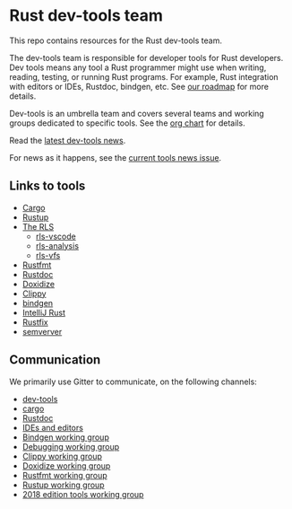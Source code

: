 # Rust dev-tools team

This repo contains resources for the Rust dev-tools team.

The dev-tools team is responsible for developer tools for Rust developers. Dev
tools means any tool a Rust programmer might use when writing, reading, testing,
or running Rust programs. For example, Rust integration with editors or IDEs,
Rustdoc, bindgen, etc. See [our roadmap](roadmaps/README.md) for more details.

Dev-tools is an umbrella team and covers several teams and working groups
dedicated to specific tools. See the [org chart](org-chart.md) for details.

Read the [latest dev-tools news](https://github.com/nrc/dev-tools-team/blob/master/twidt/issue-4.md).

For news as it happens, see the [current tools news issue](https://github.com/nrc/dev-tools-team/issues/37).

## Links to tools

* [Cargo](https://github.com/rust-lang/cargo)
* [Rustup](https://github.com/rust-lang-nursery/rustup.rs)
* [The RLS](https://github.com/rust-lang-nursery/rls)
  - [rls-vscode](https://github.com/rust-lang-nursery/rls-vscode)
  - [rls-analysis](https://github.com/nrc/rls-analysis)
  - [rls-vfs](https://github.com/nrc/rls-vfs)
* [Rustfmt](https://github.com/rust-lang-nursery/rustfmt)
* [Rustdoc](https://github.com/rust-lang/rust/tree/master/src/librustdoc)
* [Doxidize](https://github.com/steveklabnik/doxidize)
* [Clippy](https://github.com/rust-lang-nursery/rust-clippy)
* [bindgen](https://github.com/rust-lang-nursery/rust-bindgen)
* [IntelliJ Rust](https://github.com/intellij-rust/intellij-rust)
* [Rustfix](https://github.com/killercup/rustfix)
* [semverver](https://github.com/rust-lang-nursery/rust-semverver)

## Communication

We primarily use Gitter to communicate, on the following channels:

* [dev-tools](https://gitter.im/rust-lang/dev-tools)
* [cargo](https://gitter.im/rust-lang/cargo)
* [Rustdoc](https://gitter.im/rust-lang/rustdoc)
* [IDEs and editors](https://gitter.im/rust-lang/IDEs)
* [Bindgen working group](https://gitter.im/rust-lang/WG-bindgen)
* [Debugging working group](https://gitter.im/rust-lang/WG-debugging)
* [Clippy working group](https://gitter.im/rust-lang/WG-clippy)
* [Doxidize working group](https://gitter.im/rust-lang/WG-doxidize)
* [Rustfmt working group](https://gitter.im/rust-lang/WG-rustfmt)
* [Rustup working group](https://gitter.im/rust-lang/WG-rustup)
* [2018 edition tools working group](https://gitter.im/rust-lang/WG-edition-tools)
